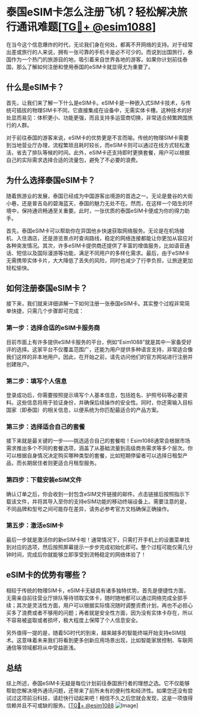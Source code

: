 # 泰国eSIM卡怎么注册飞机？轻松解决旅行通讯难题[[TG💪+ @esim1088](https://t.me/s/esim1088)]

在当今这个信息爆炸的时代，无论我们身在何处，都离不开网络的支持。对于经常出差或旅行的人来说，拥有一张可靠的手机卡是必不可少的。而说到出国旅行，泰国作为一个热门的旅游目的地，吸引着来自世界各地的游客。如果你计划前往泰国，那么了解如何注册和使用泰国的eSIM卡就显得尤为重要了。

## 什么是eSIM卡？

首先，让我们来了解一下什么是eSIM卡。eSIM卡是一种嵌入式SIM卡技术，与传统可插拔的物理SIM卡不同，它直接集成在设备中，无需实体卡槽。这种技术的好处显而易见：体积更小、功能更强，而且支持多运营商切换，非常适合频繁跨国旅行的人群。

对于前往泰国的游客来说，eSIM卡的优势更是不言而喻。传统的物理SIM卡需要到当地营业厅办理，流程繁琐且耗时较长，而eSIM卡则可以通过在线方式轻松激活，省去了排队等候的时间。此外，eSIM卡还支持即时更换套餐，用户可以根据自己的实际需求选择合适的流量包，避免了不必要的浪费。

## 为什么选择泰国eSIM卡？

随着旅游业的发展，泰国已经成为中国游客出境游的首选之一。无论是曼谷的大街小巷，还是普吉岛的碧海蓝天，泰国的魅力无处不在。然而，在这样一个陌生的环境中，保持通讯畅通至关重要。此时，一张优质的泰国eSIM卡便成为你的得力助手。

首先，泰国eSIM卡可以帮助你在异国他乡快速获取网络服务。无论是在机场接机、入住酒店，还是游览景点时查询路线，稳定的网络连接都能让你更加从容应对各种突发情况。其次，许多eSIM卡提供商还提供了丰富的增值服务，比如语音通话、短信以及国际漫游等功能，满足不同用户的多样化需求。最后，由于eSIM卡无需携带实体卡片，大大降低了丢失的风险，同时也减少了行李负担，让旅途更加轻松愉快。

## 如何注册泰国eSIM卡？

接下来，我们就来详细讲解一下如何注册一张泰国eSIM卡。其实整个过程非常简单快捷，只需几个步骤即可完成：

### 第一步：选择合适的eSIM卡服务商

目前市面上有许多提供eSIM卡服务的平台，例如“Esim1088”就是其中一家备受好评的选择。这家平台不仅覆盖范围广，还能为用户提供多种语言支持，非常适合像我们这样的非本地用户。因此，在开始之前，请先访问他们的官方网站进行注册并创建账户。

### 第二步：填写个人信息

登录成功后，你需要按照提示填写个人基本信息，包括姓名、护照号码等必要资料。这些信息将用于验证身份，并确保后续操作的安全性。同时，你还需输入目标国家（即泰国）的相关信息，以便系统为你匹配最适合的产品方案。

### 第三步：选择适合自己的套餐

接下来就是最关键的一步——挑选适合自己的套餐啦！Esim1088通常会根据市场需求推出多个不同的套餐选项，涵盖了从基础流量到高级商务需求等多个层次。你可以根据自身情况决定购买哪种类型的套餐，比如短期停留者可以选择日租型产品，而长期居住者则更适合月租型服务。

### 第四步：下载安装eSIM文件

确认订单之后，你会收到一封包含eSIM文件链接的邮件。点击链接后按照指示下载该文件，并将其导入至你的支持eSIM功能的移动终端设备上。需要注意的是，不同品牌和型号之间可能存在差异，请务必参考官方文档确保正确操作。

### 第五步：激活eSIM卡

最后一步就是激活你的新eSIM卡啦！通常情况下，只需打开手机上的设置菜单找到对应的选项，然后按照屏幕提示一步步完成初始化即可。整个过程可能仅需几分钟时间，完成后你就能够立即享受到流畅稳定的网络体验了！

## eSIM卡的优势有哪些？

相较于传统的物理SIM卡，eSIM卡无疑具有诸多独特优势。首先是便捷性方面，无需亲自前往营业厅排队等待领取实体卡，随时随地都可以通过网络完成全部手续；其次是灵活性方面，用户可以根据实际情况随时调整资费计划，再也不必担心买多了浪费或者不够用的问题；再者就是安全性方面，因为没有实体卡存在，所以不容易被盗取或者损坏，极大程度上保障了个人信息安全。

另外值得一提的是，随着5G时代的到来，越来越多的智能终端开始支持eSIM技术。这意味着未来我们将看到更多创新应用场景出现，比如智能家居控制、车联网通信等领域都将从中受益匪浅。

## 总结

综上所述，泰国eSIM卡无疑是每位计划前往泰国旅行者的理想之选。它不仅能够帮助您解决境外通讯问题，还带来了前所未有的便利性和经济性。如果您还没有尝试过这项前沿科技，请赶快行动起来吧！相信不久之后您就会发现，这是一项值得信赖并且不可或缺的服务。[[TG💪+ @esim1088](https://t.me/s/esim1088) ![Image](https://i.postimg.cc/4NQfJmqS/Snipaste-2025-05-13-00-14-12.png)]